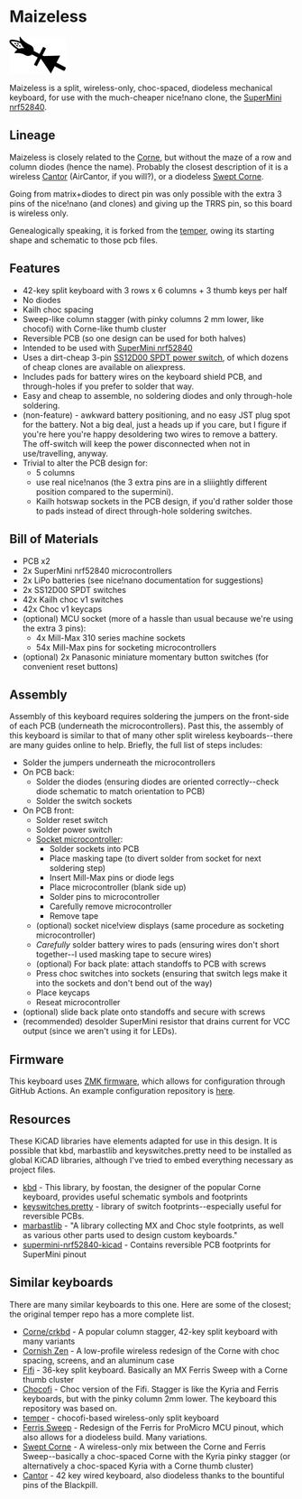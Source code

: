 # Maizeless

<img src="img/maizeless_logo.svg" alt="logo" width="100"/>

Maizeless is a split, wireless-only, choc-spaced, diodeless mechanical keyboard, for use with the much-cheaper nice!nano clone, the [SuperMini nrf52840](https://wiki.icbbuy.com/doku.php?id=developmentboard:nrf52840).

## Lineage

Maizeless is closely related to the [Corne](https://github.com/foostan/crkbd), but without the maze of a row and column diodes (hence the name). Probably the closest description of it is a wireless [Cantor](https://github.com/diepala/cantor) (AirCantor, if you will?), or a diodeless [Swept Corne](https://github.com/AYM1607/swept-crkbd).

Going from matrix+diodes to direct pin was only possible with the extra 3 pins of the nice!nano (and clones) and giving up the TRRS pin, so this board is wireless only.

Genealogically speaking, it is forked from the [temper](https://github.com/raeedcho/temper), owing its starting shape and schematic to those pcb files. 

## Features

- 42-key split keyboard with 3 rows x 6 columns + 3 thumb keys per half 
- No diodes
- Kailh choc spacing
- Sweep-like column stagger (with pinky columns 2 mm lower, like chocofi) with Corne-like thumb cluster
- Reversible PCB (so one design can be used for both halves)
- Intended to be used with [SuperMini nrf52840](https://wiki.icbbuy.com/doku.php?id=developmentboard:nrf52840)
- Uses a dirt-cheap 3-pin [SS12D00 SPDT power switch](https://vimex.com/switches/techdocs/SS12D00-tech.pdf), of which dozens of cheap clones are available on aliexpress.
- Includes pads for battery wires on the keyboard shield PCB, and through-holes if you prefer to solder that way.
- Easy and cheap to assemble, no soldering diodes and only through-hole
  soldering.
- (non-feature) - awkward battery positioning, and no easy JST plug spot for the battery. Not a big deal, just a heads up if you care, but I figure if you're here you're happy desoldering two wires to remove a battery. The off-switch will keep the power disconnected when not in use/travelling, anyway.
- Trivial to alter the PCB design for:
  * 5 columns
  * use real nice!nanos (the 3 extra pins are in a sliiightly different position compared to the supermini).
  * Kailh hotswap sockets in the PCB design, if you'd rather solder those to pads instead of direct through-hole soldering switches.

## Bill of Materials

- PCB x2
- 2x SuperMini nrf52840 microcontrollers
- 2x LiPo batteries (see nice!nano documentation for suggestions)
- 2x SS12D00 SPDT switches
- 42x Kailh choc v1 switches
- 42x Choc v1 keycaps
- (optional) MCU socket (more of a hassle than usual because we're
  using the extra 3 pins):
  - 4x Mill-Max 310 series machine sockets
  - 54x Mill-Max pins for socketing microcontrollers
- (optional) 2x Panasonic miniature momentary button switches  (for convenient reset buttons)

## Assembly

Assembly of this keyboard requires soldering the jumpers on the front-side of each PCB (underneath the microcontrollers). Past this, the assembly of this keyboard is similar to that of many other split wireless keyboards--there are many guides online to help. Briefly, the full list of steps includes:

- Solder the jumpers underneath the microcontrollers
- On PCB back:
  - Solder the diodes (ensuring diodes are oriented correctly--check diode schematic to match orientation to PCB)
  - Solder the switch sockets
- On PCB front:
  - Solder reset switch
  - Solder power switch
  - [Socket microcontroller](https://docs.splitkb.com/hc/en-us/articles/360011263059-How-do-I-socket-a-microcontroller-):
    - Solder sockets into PCB
    - Place masking tape (to divert solder from socket for next soldering step)
    - Insert Mill-Max pins or diode legs
    - Place microcontroller (blank side up)
    - Solder pins to microcontroller
    - Carefully remove microcontroller
    - Remove tape
  - (optional) socket nice!view displays (same procedure as socketing microcontroller)
  - *Carefully* solder battery wires to pads (ensuring wires don't short together--I used masking tape to secure wires)
  - (optional) For back plate: attach standoffs to PCB with screws
  - Press choc switches into sockets (ensuring that switch legs make it into the sockets and don't bend out of the way)
  - Place keycaps
  - Reseat microcontroller
- (optional) slide back plate onto standoffs and secure with screws
- (recommended) desolder SuperMini resistor that drains current for
  VCC output (since we aren't using it for LEDs).

## Firmware

This keyboard uses [ZMK firmware](https://zmk.dev), which allows for configuration through GitHub Actions. An example configuration repository is [here](https://github.com/raeedcho/temper-zmk-config.git).

## Resources

These KiCAD libraries have elements adapted for use in this design.
It is possible that kbd, marbastlib and keyswitches.pretty need to be installed
as global KiCAD libraries, although I've tried to embed everything
necessary as project files.

- [kbd](https://github.com/foostan/kbd) - This library, by foostan, the designer of the popular Corne keyboard, provides useful schematic symbols and footprints
- [keyswitches.pretty](https://github.com/daprice/keyswitches.pretty) - library of switch footprints--especially useful for reversible PCBs.
- [marbastlib](https://github.com/ebastler/marbastlib) - "A library
  collecting MX and Choc style footprints, as well as various other
  parts used to design custom keyboards."
- [supermini-nrf52840-kicad](https://github.com/bluedrink9/supemini-nrf52840-kicad) - Contains reversible PCB footprints for SuperMini pinout


## Similar keyboards

There are many similar keyboards to this one. Here are some of the
closest; the original temper repo has a more complete list.

- [Corne/crkbd](https://github.com/foostan/crkbd) - A popular column stagger, 42-key split keyboard with many variants
- [Cornish Zen](https://lowprokb.ca/collections/keyboards/products/corne-ish-zen) - A low-profile wireless redesign of the Corne with choc spacing, screens, and an aluminum case
- [Fifi](https://github.com/raychengy/fifi_split_keeb) - 36-key split keyboard. Basically an MX Ferris Sweep with a Corne thumb cluster
- [Chocofi](https://github.com/pashutk/chocofi) - Choc version of the Fifi. Stagger is like the Kyria and Ferris keyboards, but with the pinky column 2mm lower. The keyboard this repository was based on.
- [temper](https://github.com/raeedcho/temper) - chocofi-based
  wireless-only split keyboard
- [Ferris Sweep](https://github.com/davidphilipbarr/Sweep) - Redesign of the Ferris for ProMicro MCU pinout, which also allows for a diodeless build. Many variations.
- [Swept Corne](https://github.com/AYM1607/swept-crkbd) - A wireless-only mix between the Corne and Ferris Sweep--basically a choc-spaced Corne with the Kyria pinky stagger (or alternatively a choc-spaced Kyria with a Corne thumb cluster)
- [Cantor](https://github.com/diepala/cantor) - 42 key wired
  keyboard, also diodeless thanks to the bountiful pins of the
  Blackpill.
